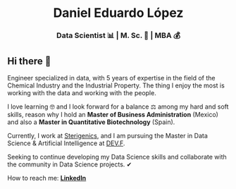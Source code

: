 <h1 align="center">Daniel Eduardo López</h1>

<h3 align="center"> Data Scientist 📊 | M. Sc. 🧬 | MBA 💰 </h3>

<h2> Hi there 👋 </h2>

<p><!--em--> Engineer specialized in data, with 5 years of expertise in the field of the Chemical Industry and the Industrial Property. The thing I enjoy the most is working with the data and working with the people. 
  
I love learning 🤓 and I look forward for a balance ⚖ among my hard and soft skills, reason why I hold an <b>Master of Business Administration</b> (Mexico) and also a <b>Master in Quantitative Biotechnology</b> (Spain).
  
Currently, I work at <a href="https://es.sterigenics.com/">Sterigenics</a>, and I am pursuing the Master in Data Science & Artificial Intelligence at <a href="https://www.devf.la">DEV.F</a>.

Seeking to continue developing my Data Science skills and collaborate with the community in Data Science projects. ✔<!--/em--></p>

How to reach me:
**<a href="https://www.linkedin.com/in/daniel-eduardo-lopez">LinkedIn</a>**

<!--
**DanielEduardoLopez/DanielEduardoLopez** is a ✨ _special_ ✨ repository because its `README.md` (this file) appears on your GitHub profile.

Here are some ideas to get you started:

- 🔭 I’m currently working on ...
- 🌱 I’m currently learning ...
- 👯 I’m looking to collaborate on ...
- 🤔 I’m looking for help with ...
- 💬 Ask me about ...
- 📫 How to reach me: ...
- 😄 Pronouns: ...
- ⚡ Fun fact: ...
-->
